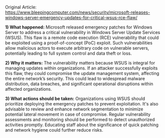 Original Article: https://www.bleepingcomputer.com/news/security/microsoft-releases-windows-server-emergency-updates-for-critical-wsus-rce-flaw/

**1) What happened:** Microsoft released emergency patches for Windows Server to address a critical vulnerability in Windows Server Update Services (WSUS). This flaw is a remote code execution (RCE) vulnerability that could be exploited using a proof-of-concept (PoC) exploit. Such vulnerabilities allow malicious actors to execute arbitrary code on vulnerable servers, potentially leading to full system control and data theft or loss.

**2) Why it matters:** The vulnerability matters because WSUS is integral for managing updates within organizations. If an attacker successfully exploits this flaw, they could compromise the update management system, affecting the entire network’s security. This could lead to widespread malware distribution, data breaches, and significant operational disruptions within affected organizations.

**3) What actions should be taken:** Organizations using WSUS should prioritize deploying the emergency patches to prevent exploitation. It's also advisable to review and enhance network segmentation to minimize potential lateral movement in case of compromise. Regular vulnerability assessments and monitoring should be performed to detect unauthorized activities promptly. Educating staff about the significance of quick patching and network hygiene could further reduce risks.